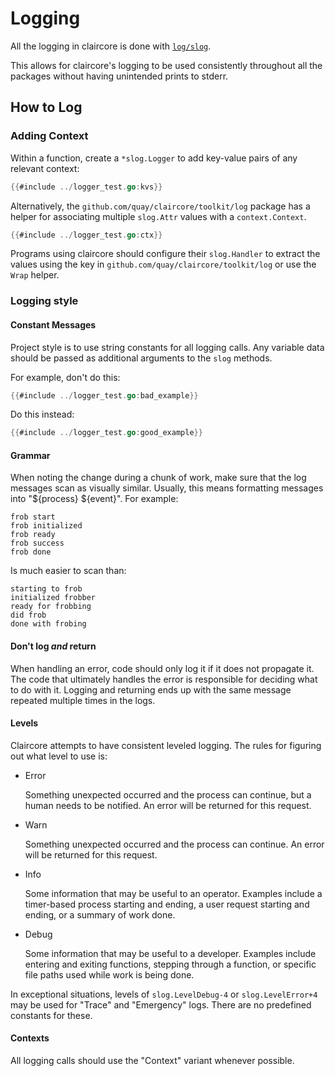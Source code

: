 # Logging
All the logging in claircore is done with [`log/slog`][doc].

This allows for claircore's logging to be used consistently throughout all the
packages without having unintended prints to stderr.

## How to Log

### Adding Context

Within a function, create a `*slog.Logger` to add key-value pairs of any
relevant context:
```go
{{#include ../logger_test.go:kvs}}
```

Alternatively, the `github.com/quay/claircore/toolkit/log` package has a helper
for associating multiple `slog.Attr` values with a `context.Context`.
```go
{{#include ../logger_test.go:ctx}}
```

Programs using claircore should configure their `slog.Handler` to extract the
values using the key in `github.com/quay/claircore/toolkit/log` or use the
`Wrap` helper.

### Logging style

#### Constant Messages
Project style is to use string constants for all logging calls. Any variable
data should be passed as additional arguments to the `slog` methods.

For example, don't do this:
```go
{{#include ../logger_test.go:bad_example}}
```
Do this instead:
```go
{{#include ../logger_test.go:good_example}}
```

#### Grammar
When noting the change during a chunk of work, make sure that the
log messages scan as visually similar. Usually, this means formatting messages
into "${process} ${event}". For example:

```
frob start
frob initialized
frob ready
frob success
frob done
```

Is much easier to scan than:

```
starting to frob
initialized frobber
ready for frobbing
did frob
done with frobing
```

#### Don't log _and_ return
When handling an error, code should only log it if it does not propagate it. The
code that ultimately handles the error is responsible for deciding what to do
with it. Logging and returning ends up with the same message repeated multiple
times in the logs.

#### Levels
Claircore attempts to have consistent leveled logging. The rules for figuring
out what level to use is:

* Error

  Something unexpected occurred and the process can continue, but a
  human needs to be notified. An error will be returned for this request.

* Warn

  Something unexpected occurred and the process can continue. An error will be
  returned for this request.

* Info

  Some information that may be useful to an operator. Examples include
  a timer-based process starting and ending, a user request starting and
  ending, or a summary of work done.

* Debug

  Some information that may be useful to a developer. Examples include entering
  and exiting functions, stepping through a function, or specific file paths
  used while work is being done.

In exceptional situations, levels of `slog.LevelDebug-4` or `slog.LevelError+4`
may be used for "Trace" and "Emergency" logs. There are no predefined constants
for these.

#### Contexts
All logging calls should use the "Context" variant whenever possible.

[doc]: https://pkg.go.dev/log/slog
